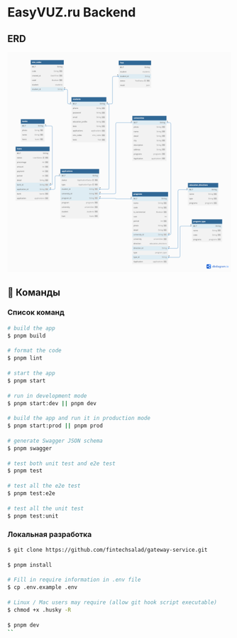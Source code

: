 # EasyVUZ.ru Backend

## ERD

[![DBML](prisma/dbml/schema.png)](https://dbdiagram.io/embed/64c6114d02bd1c4a5eec1524)

## 📓 Команды

### Список команд

```bash
# build the app
$ pnpm build

# format the code
$ pnpm lint

# start the app
$ pnpm start

# run in development mode
$ pnpm start:dev || pnpm dev

# build the app and run it in production mode
$ pnpm start:prod || pnpm prod

# generate Swagger JSON schema
$ pnpm swagger

# test both unit test and e2e test
$ pnpm test

# test all the e2e test
$ pnpm test:e2e

# test all the unit test
$ pnpm test:unit
```

### Локальная разработка

```bash
$ git clone https://github.com/fintechsalad/gateway-service.git

$ pnpm install

# Fill in require information in .env file
$ cp .env.example .env

# Linux / Mac users may require (allow git hook script executable)
$ chmod +x .husky -R

$ pnpm dev
``
